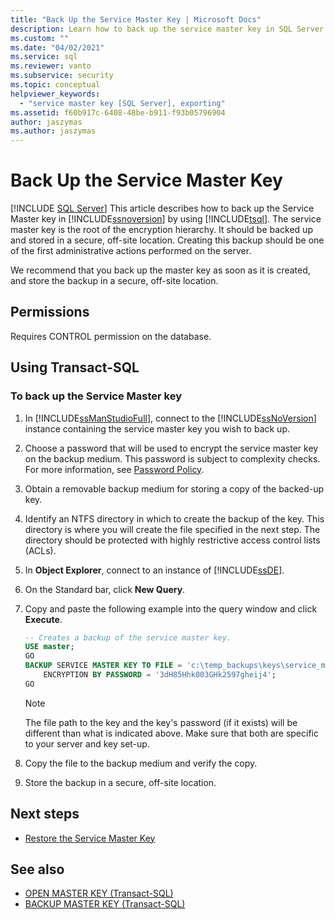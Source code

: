 ```yaml
---
title: "Back Up the Service Master Key | Microsoft Docs"
description: Learn how to back up the service master key in SQL Server by using Transact-SQL. The service master key is the root of the encryption hierarchy.
ms.custom: ""
ms.date: "04/02/2021"
ms.service: sql
ms.reviewer: vanto
ms.subservice: security
ms.topic: conceptual
helpviewer_keywords: 
  - "service master key [SQL Server], exporting"
ms.assetid: f60b917c-6408-48be-b911-f93b05796904
author: jaszymas
ms.author: jaszymas
---
```

# Back Up the Service Master Key
[!INCLUDE [SQL Server](../../../includes/applies-to-version/sqlserver.md)]
  This article describes how to back up the Service Master key in [!INCLUDE[ssnoversion](../../../includes/ssnoversion-md.md)] by using [!INCLUDE[tsql](../../../includes/tsql-md.md)]. The service master key is the root of the encryption hierarchy. It should be backed up and stored in a secure, off-site location. Creating this backup should be one of the first administrative actions performed on the server.  
  
We recommend that you back up the master key as soon as it is created, and store the backup in a secure, off-site location.  
  
## Permissions

Requires CONTROL permission on the database.  
  
## Using Transact-SQL  
  
### To back up the Service Master key
  
1. In [!INCLUDE[ssManStudioFull](../../../includes/ssmanstudiofull-md.md)], connect to the [!INCLUDE[ssNoVersion](../../../includes/ssnoversion-md.md)] instance containing the service master key you wish to back up.  
  
2. Choose a password that will be used to encrypt the service master key on the backup medium. This password is subject to complexity checks. For more information, see [Password Policy](../../../relational-databases/security/password-policy.md).  
  
3. Obtain a removable backup medium for storing a copy of the backed-up key.  
  
4. Identify an NTFS directory in which to create the backup of the key. This directory is where you will create the file specified in the next step. The directory should be protected with highly restrictive access control lists (ACLs).  
  
5. In **Object Explorer**, connect to an instance of [!INCLUDE[ssDE](../../../includes/ssde-md.md)].  
  
6. On the Standard bar, click **New Query**.  
  
7. Copy and paste the following example into the query window and click **Execute**.  
  
    ```sql
    -- Creates a backup of the service master key.
    USE master;
    GO
    BACKUP SERVICE MASTER KEY TO FILE = 'c:\temp_backups\keys\service_master_ key'
        ENCRYPTION BY PASSWORD = '3dH85Hhk003GHk2597gheij4';
    GO
    ```  
  
    > [!NOTE]  
    > The file path to the key and the key's password (if it exists) will be different than what is indicated above. Make sure that both are specific to your server and key set-up.
  
8. Copy the file to the backup medium and verify the copy.  
  
9. Store the backup in a secure, off-site location.  

## Next steps

- [Restore the Service Master Key](restore-the-service-master-key.md)

## See also

- [OPEN MASTER KEY &#40;Transact-SQL&#41;](../../../t-sql/statements/open-master-key-transact-sql.md)
- [BACKUP MASTER KEY &#40;Transact-SQL&#41;](../../../t-sql/statements/backup-master-key-transact-sql.md)

